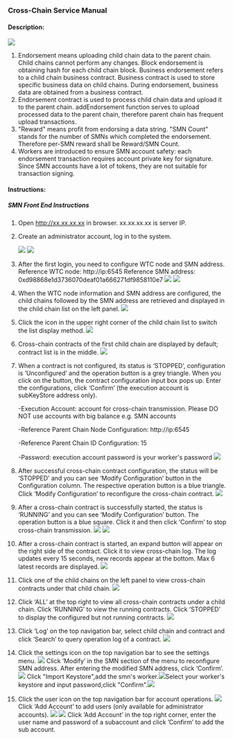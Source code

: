 ###  Cross-Chain Service Manual
#### Description:
![](images/wtc_logo.jpg)
1. Endorsement means uploading child chain data to the parent chain. Child chains cannot perform any changes. Block endorsement is obtaining hash for each child chain block. Business endorsement refers to a child chain business contract. Business contract is used to store specific business data on child chains. During endorsement, business data are obtained from a business contract.
2. Endorsement contract is used to process child chain data and upload it to the parent chain. addEndorsement function serves to upload processed data to the parent chain, therefore parent chain has frequent upload transactions.
3. "Reward" means profit from endorsing a data string. "SMN Count" stands for the number of SMNs which completed the endorsement. Therefore per-SMN reward shall be Reward/SMN Count.
4. Workers are introduced to ensure SMN account safety: each endorsement transaction requires account private key for signature. Since SMN accounts have a lot of tokens, they are not suitable for transaction signing.
#### Instructions:
##### SMN Front End Instructions

1. Open http://xx.xx.xx.xx in browser. xx.xx.xx.xx is server IP.

1. Create an administrator account, log in to the system.

   ![](images/1.png)
   ![](images/2.png)

1. After the first login, you need to configure WTC node and SMN address.
   Reference WTC node: http://ip:6545
   Reference SMN address: 0xd98868e1d3736070deaf01a666271df9858110e7
   ![](images/3.png)
   ![](images/4.png)

1. When the WTC node information and SMN address are configured, the child chains followed by the SMN address are retrieved and displayed in the child chain list on the left panel.
   ![](images/5.png)

1. Click the icon in the upper right corner of the child chain list to switch the list display method.
  ![](images/6.png)

1. Cross-chain contracts of the first child chain are displayed by default; contract list is in the middle.
  ![](images/7.png)

1. When a contract is not configured, its status is ‘STOPPED’, configuration is ‘Unconfigured’ and the operation button is a grey triangle. When you click on the button, the contract configuration input box pops up. Enter the configurations, click ‘Confirm’ (the execution account is subKeyStore address only).

   -Execution Account: account for cross-chain transmission. Please DO NOT use accounts     with big balance e.g. SMN accounts

   -Reference Parent Chain Node Configuration: http://ip:6545

   -Reference Parent Chain ID Configuration: 15

   -Password: execution account password is your worker's password
    ![](images/8.png)

1. After successful cross-chain contract configuration, the status will be ‘STOPPED’ and you can see ‘Modify Configuration’ button in the Configuration column. The respective operation button is a blue triangle. Click ‘Modify Configuration’ to reconfigure the cross-chain contract.
  ![](images/9.png)

1. After a cross-chain contract is successfully started, the status is ‘RUNNING’ and you can see ‘Modify Configuration’ button. The operation button is a blue square. Click it and then click ‘Confirm’ to stop cross-chain transmission.
   ![](images/10.png)
   ![](images/11.png)

1. After a cross-chain contract is started, an expand button will appear on the right side of the contract. Click it to view cross-chain log. The log updates every 15 seconds, new records appear at the bottom. Max 6 latest records are displayed.
   ![](images/12.png)

1. Click one of the child chains on the left panel to view cross-chain contracts under that child chain.
   ![](images/13.png)

1. Click ‘ALL’ at the top right to view all cross-chain contracts under a child chain. Click ‘RUNNING’ to view the running contracts. Click ‘STOPPED’ to display the configured but not running contracts.
   ![](images/14.png)

1. Click ‘Log’ on the top navigation bar, select child chain and contract and click ‘Search’ to query operation log of a contract.
   ![](images/15.png)

1. Click the settings icon on the top navigation bar to see the settings menu.
    ![](images/16.png)
    Click ‘Modify’ in the SMN section of the menu to reconfigure SMN address. After entering the modified SMN address, click ‘Confirm’.
    ![](images/17.png)
    Click "Import Keystore",add the smn's worker.![](images/22.png)Select your worker's keystore and input password,click "Confirm".![](images/23.png)

1. Click the user icon on the top navigation bar for account operations.
![](images/19.png)
Click ‘Add Account’ to add users (only available for administrator accounts).
![](images/20.png)
![](images/21.png)
Click ‘Add Account’ in the top right corner, enter the user name and password of a subaccount and click ’Confirm’ to add the sub account.


